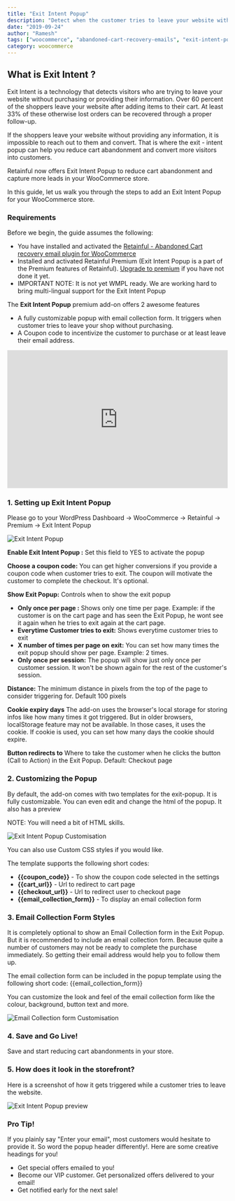 ```yaml
---
title: "Exit Intent Popup"
description: "Detect when the customer tries to leave your website without purchasing and reduce cart abandonment"
date: "2019-09-24"
author: "Ramesh"
tags: ["woocommerce", "abandoned-cart-recovery-emails", "exit-intent-popup", "exit-popup"]
category: woocommerce
---
```


## What is Exit Intent ?

Exit Intent is a technology that detects visitors who are trying to leave your website without purchasing or providing their information. Over 60 percent of the shoppers leave your website after adding items to their cart. At least 33% of these otherwise lost orders can be recovered through a proper follow-up. 

If the shoppers leave your website without providing any information, it is impossible to reach out to them and convert. That is where the exit - intent popup can help you reduce cart abandonment and convert more visitors into customers.

Retainful now offers Exit Intent Popup to reduce cart abandonment and capture more leads in your WooCommerce store.

In this guide, let us walk you through the steps to add an Exit Intent Popup for your WooCommerce store.

### Requirements
Before we begin, the guide assumes the following:

- You have installed and activated the [Retainful - Abandoned Cart recovery email plugin for WooCommerce](https://www.retainful.com/features/woocommerce)
- Installed and activated Retainful Premium (Exit Intent Popup is a part of the Premium features of Retainful). [Upgrade to premium](https://app.retainful.com/?utm_source=exit_intent_popup&utm_medium=upgrade_to_premium&utm_campaign=docs) if you have not done it yet.
- IMPORTANT NOTE: It is not yet WMPL ready. We are working hard to bring multi-lingual support for the Exit Intent Popup

The **Exit Intent Popup** premium add-on offers 2 awesome features

- A fully customizable popup with email collection form. It triggers when customer tries to leave your shop without purchasing.
- A Coupon code to incentivize the customer to purchase or at least leave their email address.

<div style="position: relative; padding-bottom: 62.5%; height: 0;"><iframe src="https://www.loom.com/embed/bfdd1cbd6e8641c79dab43fcc926a586" frameborder="0" webkitallowfullscreen mozallowfullscreen allowfullscreen style="position: absolute; top: 0; left: 0; width: 100%; height: 100%;"></iframe></div>

### 1. Setting up Exit Intent Popup

Please go to your WordPress Dashboard -> WooCommerce -> Retainful -> Premium -> Exit Intent Popup

![Exit Intent Popup](https://raw.githubusercontent.com/retainful/site-images/master/docs/exit-popup/exit-popup-basic-settings-min.png)

**Enable Exit Intent Popup :** Set this field to YES to activate the popup

**Choose a coupon code:** You can get higher conversions if you provide a coupon code when customer tries to exit. The coupon will motivate the customer to complete the checkout. It's optional.


**Show Exit Popup:** Controls when to show the exit popup 

- **Only once per page :** Shows only one time per page. Example: if the customer is on the cart page and has seen the Exit Popup, he wont see it again when he tries to exit again at the cart page.
- **Everytime Customer tries to exit:** Shows everytime customer tries to exit
- **X number of times per page on exit:** You can set how many times the exit popup should show per page. Example: 2 times. 
- **Only once per session:** The popup will show just only once per customer session. It won't be shown again for the rest of the customer's session.

**Distance:** The minimum distance in pixels from the top of the page to consider triggering for. Default 100 pixels

**Cookie expiry days** The add-on uses the browser's local storage for storing infos like how many times it got triggered. But in older browsers, localStorage feature may not be available. In those cases, it uses the cookie. If cookie is used, you can set how many days the cookie should expire.

**Button redirects to** Where to take the customer when he clicks the button (Call to Action) in the Exit Popup. Default: Checkout page

### 2. Customizing the Popup

By default, the add-on comes with two templates for the exit-popup. It is fully customizable. You can even edit and change the html of the popup. It also has a preview

NOTE: You will need a bit of HTML skills.

![Exit Intent Popup Customisation](https://raw.githubusercontent.com/retainful/site-images/master/docs/exit-popup/exit-popup-template-min.png)

You can also use Custom CSS styles if you would like.

The template supports the following short codes:

- **{{coupon_code}}** - To show the coupon code selected in the settings
- **{{cart_url}}** - Url to redirect to cart page
- **{{checkout_url}}** - Url to redirect user to checkout page
- **{{email_collection_form}}** - To display an email collection form


### 3. Email Collection Form Styles

It is completely optional to show an Email Collection form in the Exit Popup. But it is recommended to include an email collection form. Because quite a number of customers may not be ready to complete the purchase immediately. So getting their email address would help you to follow them up.

The email collection form can be included in the popup template using the following short code: {{email_collection_form}}

You can customize the look and feel of the email collection form like the colour, background, button text and more.

![Email Collection form Customisation](https://raw.githubusercontent.com/retainful/site-images/master/docs/exit-popup/exit-popup-email-form-settings-min.png)

### 4. Save and Go Live!

Save and start reducing cart abandonments in your store.

### 5. How does it look in the storefront?

Here is a screenshot of how it gets triggered while a customer tries to leave the website.

![Exit Intent Popup preview](https://raw.githubusercontent.com/retainful/site-images/master/docs/exit-popup/exit-intent-popup-min.png)


### Pro Tip!
If you plainly say "Enter your email", most customers would hesitate to provide it.
So word the popup header differently!. Here are some creative headings for you!

- Get special offers emailed to you!
- Become our VIP customer. Get personalized offers delivered to your email!
- Get notified early for the next sale!

